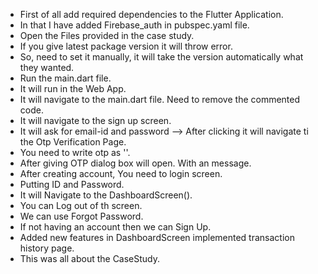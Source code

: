  - First of all add required dependencies to the Flutter Application. 
- In that I have added Firebase_auth in pubspec.yaml file.
- Open the Files provided in the case study. 
- If you give latest package version it will throw error. 
- So, need to set it manually, it will take the version automatically what they wanted.
- Run the main.dart file.
- It will run in the Web App.
- It will navigate to the main.dart file. Need to remove the commented code.
- It will navigate to the sign up screen.
- It will ask for email-id and password --> After clicking it will navigate ti the Otp Verification Page.
- You need to write otp as ''.
- After giving OTP dialog box will open. With an message.
- After creating account, You need to login screen.
- Putting ID and Password.
- It will Navigate to the DashboardScreen().
- You can Log out of th screen.
- We can use Forgot Password.
- If not having an account then we can Sign Up.
- Added new features in DashboardScreen implemented transaction history page.
- This was all about the CaseStudy.
  
